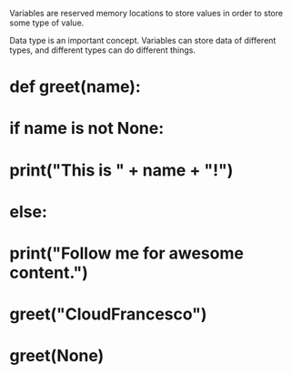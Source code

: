 Variables are reserved memory locations to store values in order to store some type of value.

Data type is an important concept. Variables can store data of different types, and different types can do different things.



# def greet(name):
#     if name is not None:
#         print("This is " + name + "!")
#     else:
#         print("Follow me for awesome content.")
        
# greet("CloudFrancesco")
# greet(None)

